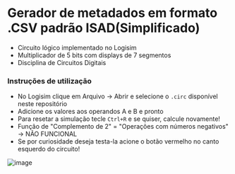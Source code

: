 
# Gerador de metadados em formato .CSV padrão ISAD(Simplificado)
* Circuito lógico implementado no Logisim
* Multiplicador de 5 bits com displays de 7 segmentos
* Disciplina de Circuitos Digitais

### Instruções de utilização
* No Logisim clique em Arquivo -> Abrir e selecione o ``.circ`` disponível neste repositório
* Adicione os valores aos operandos A e B e pronto 
* Para resetar a simulação tecle ``Ctrl+R`` e se quiser, calcule novamente!
* Função de "Complemento de 2" = "Operações com números negativos" -> NÃO FUNCIONAL
* Se por curiosidade deseja testa-la acione o botão vermelho no canto esquerdo do circuito!

![image](https://drive.google.com/open?id=1axTS7a02LM0N0ajt6WCkfAPtyNPBGBMr) 
  
